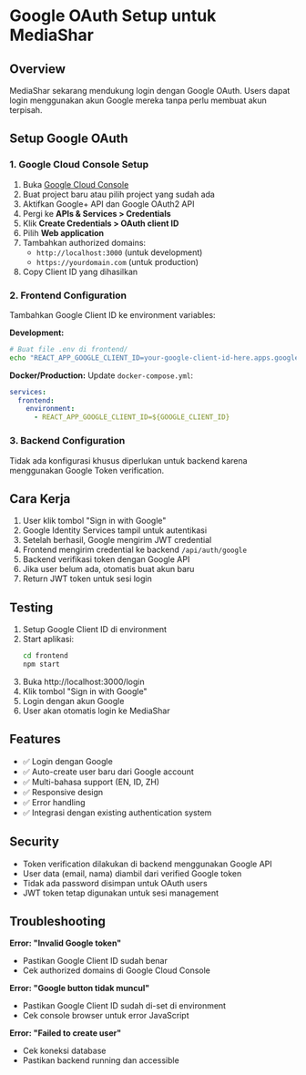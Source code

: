 # Google OAuth Setup untuk MediaShar

## Overview
MediaShar sekarang mendukung login dengan Google OAuth. Users dapat login menggunakan akun Google mereka tanpa perlu membuat akun terpisah.

## Setup Google OAuth

### 1. Google Cloud Console Setup

1. Buka [Google Cloud Console](https://console.cloud.google.com/)
2. Buat project baru atau pilih project yang sudah ada
3. Aktifkan Google+ API dan Google OAuth2 API
4. Pergi ke **APIs & Services > Credentials**
5. Klik **Create Credentials > OAuth client ID**
6. Pilih **Web application**
7. Tambahkan authorized domains:
   - `http://localhost:3000` (untuk development)
   - `https://yourdomain.com` (untuk production)
8. Copy Client ID yang dihasilkan

### 2. Frontend Configuration

Tambahkan Google Client ID ke environment variables:

**Development:**
```bash
# Buat file .env di frontend/
echo "REACT_APP_GOOGLE_CLIENT_ID=your-google-client-id-here.apps.googleusercontent.com" >> frontend/.env
```

**Docker/Production:**
Update `docker-compose.yml`:
```yaml
services:
  frontend:
    environment:
      - REACT_APP_GOOGLE_CLIENT_ID=${GOOGLE_CLIENT_ID}
```

### 3. Backend Configuration

Tidak ada konfigurasi khusus diperlukan untuk backend karena menggunakan Google Token verification.

## Cara Kerja

1. User klik tombol "Sign in with Google"
2. Google Identity Services tampil untuk autentikasi
3. Setelah berhasil, Google mengirim JWT credential
4. Frontend mengirim credential ke backend `/api/auth/google`
5. Backend verifikasi token dengan Google API
6. Jika user belum ada, otomatis buat akun baru
7. Return JWT token untuk sesi login

## Testing

1. Setup Google Client ID di environment
2. Start aplikasi:
   ```bash
   cd frontend
   npm start
   ```
3. Buka http://localhost:3000/login
4. Klik tombol "Sign in with Google"
5. Login dengan akun Google
6. User akan otomatis login ke MediaShar

## Features

- ✅ Login dengan Google
- ✅ Auto-create user baru dari Google account
- ✅ Multi-bahasa support (EN, ID, ZH)
- ✅ Responsive design
- ✅ Error handling
- ✅ Integrasi dengan existing authentication system

## Security

- Token verification dilakukan di backend menggunakan Google API
- User data (email, nama) diambil dari verified Google token
- Tidak ada password disimpan untuk OAuth users
- JWT token tetap digunakan untuk sesi management

## Troubleshooting

**Error: "Invalid Google token"**
- Pastikan Google Client ID sudah benar
- Cek authorized domains di Google Cloud Console

**Error: "Google button tidak muncul"**
- Pastikan Google Client ID sudah di-set di environment
- Cek console browser untuk error JavaScript

**Error: "Failed to create user"**
- Cek koneksi database
- Pastikan backend running dan accessible 